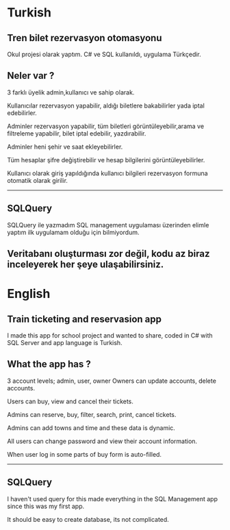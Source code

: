 # Turkish
## Tren bilet rezervasyon otomasyonu
Okul projesi olarak yaptım. C# ve SQL kullanıldı, uygulama Türkçedir.

## Neler var ?
3 farklı üyelik admin,kullanıcı ve sahip olarak.

Kullanıcılar rezervasyon yapabilir, aldığı biletlere bakabilirler yada iptal edebilirler.

Adminler rezervasyon yapabilir, tüm biletleri görüntüleyebilir,arama ve filtreleme yapabilir, bilet iptal edebilir, yazdırabilir.

Adminler heni şehir ve saat ekleyebilirler.

Tüm hesaplar şifre değiştirebilir ve hesap bilgilerini görüntüleyebilirler.

Kullanıcı olarak giriş yapıldığında kullanıcı bilgileri rezervasyon formuna otomatik olarak girilir.

---
## SQLQuery
SQLQuery ile yazmadım SQL management uygulaması üzerinden elimle yaptım ilk uygulamam olduğu için bilmiyordum.

Veritabanı oluşturması zor değil, kodu az biraz inceleyerek her şeye ulaşabilirsiniz.
---
# English
## Train ticketing and reservasion app

I made this app for school project and wanted to share, coded in C# with SQL Server and app language is Turkish.

## What the app has ? 
3 account levels; admin, user, owner Owners can update accounts, delete accounts.

Users can buy, view and cancel their tickets.

Admins can reserve, buy, filter, search, print, cancel tickets.

Admins can add towns and time and these data is dynamic.

All users can change password and view their account information.

When user log in some parts of buy form is auto-filled.

---
## SQLQuery
I haven't used query for this made everything in the SQL Management app since this was my first app.

It should be easy to create database, its not complicated.

